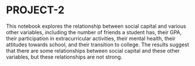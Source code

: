 # PROJECT-2
This notebook explores the relationship between social capital and various other variables, including the number of friends a student has, their GPA, their participation in extracurricular activities, their mental health, their attitudes towards school, and their transition to college. The results suggest that there are some relationships between social capital and these other variables, but these relationships are not strong.
